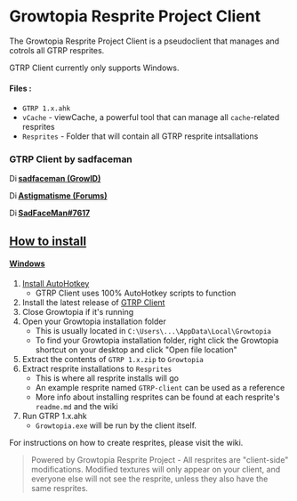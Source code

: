 # Growtopia Resprite Project Client

The Growtopia Resprite Project Client is a pseudoclient that manages and cotrols all GTRP resprites.

GTRP Client currently only supports Windows.

#### Files :
+ `GTRP 1.x.ahk`
+ `vCache` - viewCache, a powerful tool that can manage all `cache`-related resprites
+ `Resprites` - Folder that will contain all GTRP resprite intsallations

### GTRP Client by sadfaceman
<a href="https://www.growtopiagame.com" target=_blank><img src="https://drive.google.com/thumbnail?id=1wKIMyhVIyLEH5YcAuSMGGoluBI1CbukC" alt="Discord" width="16" height="16" style="float:left">**sadfaceman (GrowID)**</img>

<a href="https://www.growtopiagame.com/forums/member/375839-astigmatisme" target=_blank><img src="https://drive.google.com/thumbnail?id=1wKIMyhVIyLEH5YcAuSMGGoluBI1CbukC" alt="Discord" width="16" height="16" style="float:left">**Astigmatisme (Forums)**</img>

<a href="https://www.discord.com" target=_blank><img src="https://drive.google.com/thumbnail?id=1vBtDJR6I7AmdS3tf9UtPhj2dWnrFEgsE" alt="Discord" width="16" height="16" style="float:left">**SadFaceMan#7617**</img>

## How to install
#### Windows
1. Install [AutoHotkey](https://www.autohotkey.com/)
    + GTRP Client uses 100% AutoHotkey scripts to function
2. Install the latest release of [GTRP Client](https://github.com/Growtopia-Resprite-Project/GTRP-client/releases)
3. Close Growtopia if it's running
4. Open your Growtopia installation folder
    + This is usually located in `C:\Users\...\AppData\Local\Growtopia`
    + To find your Growtopia installation folder, right click the Growtopia shortcut on your desktop and click "Open file location"
5. Extract the contents of `GTRP 1.x.zip` to `Growtopia`
6. Extract resprite installations to `Resprites`
    + This is where all resprite installs will go
    + An example resprite named `GTRP-client` can be used as a reference
    + More info about installing resprites can be found at each resprite's `readme.md` and the wiki
7. Run GTRP 1.x.ahk
    + `Growtopia.exe` will be run by the client itself.

For instructions on how to create resprites, please visit the wiki.

> Powered by Growtopia Resprite Project - All resprites are "client-side" modifications. Modified textures will only appear on your client, and everyone else will not see the resprite, unless they also have the same resprites.
